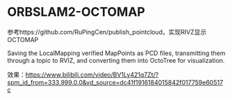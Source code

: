 # ORBSLAM2-OCTOMAP
参考https://github.com/RuPingCen/publish_pointcloud，实现RIVZ显示OCTOMAP

Saving the LocalMapping verified MapPoints as PCD files, transmitting them through a topic to RVIZ, and converting them into OctoTree for visualization.

效果：https://www.bilibili.com/video/BV1Ly421q7Zt/?spm_id_from=333.999.0.0&vd_source=dc41f1916184015842f017759e60517c
